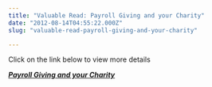 ```yaml
---
title: "Valuable Read: Payroll Giving and your Charity"
date: "2012-08-14T04:55:22.000Z"
slug: "valuable-read-payroll-giving-and-your-charity"

---
```


Click on the link below to view more details

_**[Payroll Giving and your Charity](http://www.charities.govt.nz/news/information-sheets/payroll-giving/)**_
